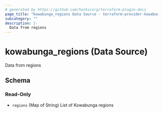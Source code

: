 ```yaml
---
# generated by https://github.com/hashicorp/terraform-plugin-docs
page_title: "kowabunga_regions Data Source - terraform-provider-kowabunga"
subcategory: ""
description: |-
  Data from regions
---
```


# kowabunga_regions (Data Source)

Data from regions



<!-- schema generated by tfplugindocs -->
## Schema

### Read-Only

- `regions` (Map of String) List of Kowabunga regions
